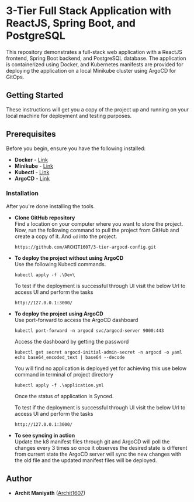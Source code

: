 # 3-Tier Full Stack Application with ReactJS, Spring Boot, and PostgreSQL

This repository demonstrates a full-stack web application with a ReactJS frontend, Spring Boot backend, and PostgreSQL database. The application is containerized using Docker, and Kubernetes manifests are provided for deploying the application on a local Minikube cluster using ArgoCD for GitOps.

## Getting Started

These instructions will get you a copy of the project up and running on your local machine for deployment and testing purposes.

## Prerequisites

Before you begin, ensure you have the following installed:
- **Docker** - [Link](https://docs.docker.com/engine/install/)
- **Minikube** - [Link](https://minikube.sigs.k8s.io/docs/start/)
- **Kubectl** - [Link](https://kubernetes.io/docs/tasks/tools/install-kubectl-windows/)
- **ArgoCD** - [Link](https://argo-cd.readthedocs.io/en/stable/getting_started/)

### Installation

After you're done installing the tools.

- **Clone GitHub repository** <br>
    Find a location on your computer where you want to store the project. Now, run the following command to pull the project from GitHub and create a copy of it. And `cd` into the project.
    ```
    https://github.com/ARCHIT1607/3-tier-argocd-config.git
    ```
    
    
- **To deploy the project without using ArgoCD** <br>
    Use the following Kubectl commands.
    ```
    kubectl apply -f .\Dev\
    ```
    To test if the deployment is successful through UI
    visit the below Url to access UI and perform the tasks
    ```
    http://127.0.0.1:3000/
    ```


- **To deploy the project using ArgoCD** <br>
    Use port-forward to access the ArgoCD dashboard
    ```
    kubectl port-forward -n argocd svc/argocd-server 9000:443
    ```
    Access the dashboard by getting the password
    ```
    kubectl get secret argocd-initial-admin-secret -n argocd -o yaml
    echo base64_encoded_text | base64 --decode
    ```

    You will find no application is deployed yet for achieving this use below command in terminal of project directory
    ```
    kubectl apply -f .\application.yml
    ```

    Once the status of application is Synced.

    To test if the deployment is successful through UI
    visit the below Url to access UI and perform the tasks
    ```
    http://127.0.0.1:3000/
    ```
    
- **To see syncing in action** <br>
    Update the k8 manifest files through git and ArgoCD will poll the changes every 3 times so once it observes the desired state
    is different from current state the ArgoCD server will sync the new changes with the old file and the updated manifest files
    will be deployed.
    
## Author

* **Archit Maniyath**  ([Archit1607](https://github.com/ARCHIT1607))